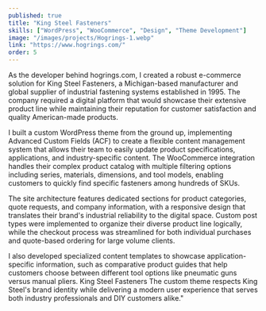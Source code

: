 ```yaml
---
published: true
title: "King Steel Fasteners"
skills: ["WordPress", "WooCommerce", "Design", "Theme Development"]
image: "/images/projects/Hogrings-1.webp"
link: "https://www.hogrings.com/"
order: 5
---
```

As the developer behind hogrings.com, I created a robust e-commerce solution for King Steel Fasteners, a Michigan-based manufacturer and global supplier of industrial fastening systems established in 1995. The company required a digital platform that would showcase their extensive product line while maintaining their reputation for customer satisfaction and quality American-made products.

I built a custom WordPress theme from the ground up, implementing Advanced Custom Fields (ACF) to create a flexible content management system that allows their team to easily update product specifications, applications, and industry-specific content. The WooCommerce integration handles their complex product catalog with multiple filtering options including series, materials, dimensions, and tool models, enabling customers to quickly find specific fasteners among hundreds of SKUs.

The site architecture features dedicated sections for product categories, quote requests, and company information, with a responsive design that translates their brand's industrial reliability to the digital space. Custom post types were implemented to organize their diverse product line logically, while the checkout process was streamlined for both individual purchases and quote-based ordering for large volume clients.

I also developed specialized content templates to showcase application-specific information, such as comparative product guides that help customers choose between different tool options like pneumatic guns versus manual pliers. King Steel Fasteners The custom theme respects King Steel's brand identity while delivering a modern user experience that serves both industry professionals and DIY customers alike."
